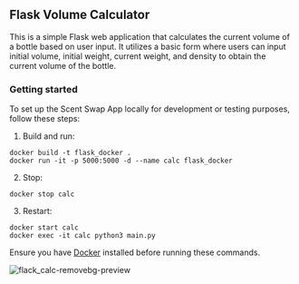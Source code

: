 ## Flask Volume Calculator

This is a simple Flask web application that calculates the current volume of a bottle based on user input. It utilizes a basic form where users can input initial volume, initial weight, current weight, and density to obtain the current volume of the bottle.


### Getting started
To set up the Scent Swap App locally for development or testing purposes, follow these steps:

1. Build and run:
```
docker build -t flask_docker .
docker run -it -p 5000:5000 -d --name calc flask_docker
```
2. Stop:
```
docker stop calc
```
3. Restart:
```
docker start calc
docker exec -it calc python3 main.py
```
Ensure you have [Docker](https://www.docker.com/get-started/) installed before running these commands.

![flack_calc-removebg-preview](https://github.com/saradonin/flask-calculator/assets/124811561/fd45cd51-0c2a-4675-9815-59166054fd0b)
